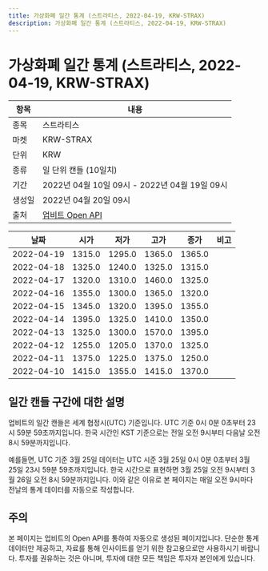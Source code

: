 ```yaml
---
title: 가상화폐 일간 통계 (스트라티스, 2022-04-19, KRW-STRAX)
description: 가상화폐 일간 통계 (스트라티스, 2022-04-19, KRW-STRAX)
---
```



가상화폐 일간 통계 (스트라티스, 2022-04-19, KRW-STRAX)
===

|항목|내용|
|--|--|
|종목|스트라티스|
|마켓|KRW-STRAX|
|단위|KRW|
|종류|일 단위 캔들 (10일치)|
|기간|2022년 04월 10일 09시 - 2022년 04월 19일 09시|
|생성일|2022년 04월 20일 09시|
|출처|[업비트 Open API](https://docs.upbit.com)|


|날짜|시가|저가|고가|종가|비고|
|--|--|--|--|--|--|
|2022-04-19|1315.0|1295.0|1365.0|1365.0|    |
|2022-04-18|1325.0|1240.0|1325.0|1315.0|    |
|2022-04-17|1320.0|1310.0|1460.0|1325.0|    |
|2022-04-16|1355.0|1300.0|1365.0|1320.0|    |
|2022-04-15|1345.0|1320.0|1395.0|1355.0|    |
|2022-04-14|1395.0|1325.0|1410.0|1350.0|    |
|2022-04-13|1325.0|1300.0|1570.0|1395.0|    |
|2022-04-12|1255.0|1205.0|1370.0|1325.0|    |
|2022-04-11|1375.0|1225.0|1375.0|1250.0|    |
|2022-04-10|1415.0|1355.0|1415.0|1370.0|    |


일간 캔들 구간에 대한 설명
---


업비트의 일간 캔들은 세계 협정시(UTC) 기준입니다. 
UTC 기준 0시 0분 0초부터 23시 59분 59초까지입니다. 
한국 시간인 KST 기준으로는 전일 오전 9시부터 다음날 오전 8시 59분까지입니다. 


예를들면, UTC 기준 3월 25일 데이터는 UTC 시준 3월 25일 0시 0분 0초부터 3월 25일 23시 59분 59초까지입니다. 
한국 시간으로 표현하면 3월 25일 오전 9시부터 3월 26일 오전 8시 59분까지입니다. 
이와 같은 이유로 본 페이지는 매일 오전 9시마다 전날의 통계 데이터를 자동으로 작성합니다. 


주의
---


본 페이지는 업비트의 Open API를 통하여 자동으로 생성된 페이지입니다. 
단순한 통계 데이터만 제공하고, 자료를 통해 인사이트를 얻기 위한 참고용으로만 사용하시기 바랍니다. 
투자를 권유하는 것은 아니며, 투자에 대한 모든 책임은 투자자 본인에게 있습니다. 
